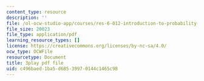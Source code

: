 ```yaml
---
content_type: resource
description: ''
file: /ol-ocw-studio-app/courses/res-6-012-introduction-to-probability-spring-2018/c496baed1ba5d68539970144c1465c98_O4QYcoxuLHE.pdf
file_size: 20023
file_type: application/pdf
learning_resource_types: []
license: https://creativecommons.org/licenses/by-nc-sa/4.0/
ocw_type: OCWFile
resourcetype: Document
title: 3play pdf file
uid: c496baed-1ba5-d685-3997-0144c1465c98
---
```

